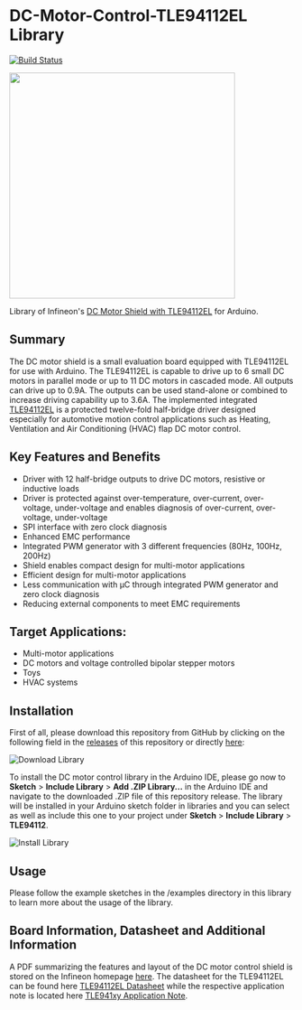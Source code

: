 # DC-Motor-Control-TLE94112EL Library 

[![Build Status](https://travis-ci.org/DC-Motor-Control-TLE94112EL.svg?branch=master)](https://travis-ci.org/Infineon/DC-Motor-Control-TLE94112EL)

<img src="https://github.com/Infineon/Assets/blob/master/Pictures/TLE94112EL_Shield.png" width="400">

Library of Infineon's [DC Motor Shield with TLE94112EL](https://www.infineon.com/cms/en/product/productType.html?productType=5546d46259d9a4bf015a369885a95505) for Arduino.

## Summary
The DC motor shield is a small evaluation board equipped with TLE94112EL for use with Arduino. The TLE94112EL is capable to drive up to 6 small DC motors in parallel mode or up to 11 DC motors in cascaded mode. All outputs can drive up to 0.9A. The outputs can be used stand-alone or combined to increase driving capability up to 3.6A. The implemented integrated [TLE94112EL](https://www.infineon.com/cms/en/product/power/motor-control-and-gate-driver-ics/intelligent-motor-control-ics/multi-half-bridge-driver/TLE94112EL/productType.html?productType=5546d46254e133b4015538ca99e552a1) is a protected twelve-fold half-bridge driver designed especially for automotive motion control applications such as Heating, Ventilation and Air Conditioning (HVAC) flap DC motor control.

## Key Features and Benefits
* Driver with 12 half-bridge outputs to drive DC motors, resistive or inductive loads
* Driver is protected against over-temperature, over-current, over-voltage, under-voltage and enables diagnosis of over-current, over-voltage, under-voltage
* SPI interface with zero clock diagnosis
* Enhanced EMC performance
* Integrated PWM generator with 3 different frequencies (80Hz, 100Hz, 200Hz)
* Shield enables compact design for multi-motor applications
* Efficient design for multi-motor applications
* Less communication with µC through integrated PWM generator and zero clock diagnosis
* Reducing external components to meet EMC requirements

## Target Applications:
* Multi-motor applications
* DC motors and voltage controlled bipolar stepper motors
* Toys
* HVAC systems

## Installation
First of all, please download this repository from GitHub by clicking on the following field in the [releases](https://github.com/Infineon/DC-Motor-Control-TLE94112EL/releases) of this repository or directly [here](https://github.com/Infineon/DC-Motor-Control-TLE94112EL/releases/download/V1.0.1/DC-Motor-Control-TLE94112EL.zip):

![Download Library](https://raw.githubusercontent.com/infineon/assets/master/Pictures/DL_DC_Mot_Rel-TLE94112EL.png)

To install the DC motor control library in the Arduino IDE, please go now to **Sketch** > **Include Library** > **Add .ZIP Library...** in the Arduino IDE and navigate to the downloaded .ZIP file of this repository release. The library will be installed in your Arduino sketch folder in libraries and you can select as well as include this one to your project under **Sketch** > **Include Library** > **TLE94112**.

![Install Library](https://raw.githubusercontent.com/infineon/assets/master/Pictures/Library_Install_ZIP.png)

## Usage
Please follow the example sketches in the /examples directory in this library to learn more about the usage of the library.

## Board Information, Datasheet and Additional Information
A PDF summarizing the features and layout of the DC motor control shield is stored on the Infineon homepage [here](https://www.infineon.com/dgdl/Infineon-DC_Motor_Control_Shield_with_TLE94112EL_UserManual-UM-v01_00-EN.pdf?fileId=5546d46259d9a4bf015a4755351304ac).
The datasheet for the TLE94112EL can be found here [TLE94112EL Datasheet](https://www.infineon.com/dgdl/Infineon-TLE94112EL-DS-v01_00-EN.pdf?fileId=5546d462576f347501579a2795837d3e) while the respective application note is located here [TLE941xy Application Note](https://www.infineon.com/dgdl/Infineon-TLE941xy-AN-v01_00-EN-AN-v01_00-EN-AN-v01_00-EN.pdf?fileId=5546d4625b62cd8a015bc8db26c831e3).
